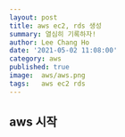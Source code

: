 ```yaml
---
layout: post
title: aws ec2, rds 생성
summary: 열심히 기록하자!
author: Lee Chang Ho
date: '2021-05-02 11:08:00'
category: aws
published: true
image:  aws/aws.png
tags:   aws ec2 rds
---
```


## aws 시작


<!--stackedit_data:
eyJoaXN0b3J5IjpbMTM3NzIwOTc5OCwtMTc4MzkyMTI1NiwtMT
c3MTExNzk0OCw3MzA5OTgxMTZdfQ==
-->